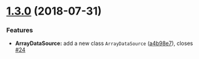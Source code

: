 # [1.3.0](https://github.com/Colonise/DataSource/compare/v1.2.0...v1.3.0) (2018-07-31)


### Features

* **ArrayDataSource:** add a new class `ArrayDataSource` ([a4b98e7](https://github.com/Colonise/DataSource/commit/a4b98e7)), closes [#24](https://github.com/Colonise/DataSource/issues/24)
